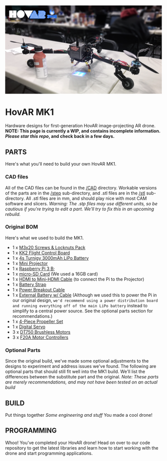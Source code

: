 <a href="https://www.youtube.com/embed/zWix-1nG0uk"><img src="images/hovar_hero.png" title="Check out our demo reel on YouTube!"></a>
# HovAR MK1
Hardware designs for first-generation HovAR image-projecting AR drone. **NOTE: This page is currently a WIP, and contains incomplete information. *Please star this repo*, and check back in a few days.**

## PARTS
Here's what you'll need to build your own HovAR MK1.
### CAD files
All of the CAD files can be found in the [/CAD](CAD) directory. Workable versions of the parts are in the [/step](CAD/step) sub-directory, and .stl files are in the [/stl](CAD/stl) sub-directory. All .stl files are in mm, and should play nice with most CAM software and slicers. *Warning: The .stp files may use different units, so be cautious if you're trying to edit a part. We'll try to fix this in an upcoming rebuild.*
### Original BOM
Here's what we used to build the MK1.
- 1 x [M3x20 Screws & Locknuts Pack](https://store.flitetest.com/m3-x-20mm-stainless-screw-pack/)
- 1 x [KK2 Flight Control Board](https://hobbyking.com/en_us/hobbyking-kk2-0-multi-rotor-lcd-flight-control-board.html)
- 1 x [4s Turnigy 3000mAh LiPo Battery](https://hobbyking.com/en_us/turnigy-battery-3000mah-4s-20c-lipo-pack-xt-60.html)
- 1 x [Mini Projector](https://www.amazon.com/gp/product/B075N25DS7/ref=oh_aui_detailpage_o03_s00?ie=UTF8&psc=1)
- 1 x [Raspberry Pi 3 B](https://www.amazon.com/Raspberry-Pi-RASPBERRYPI3-MODB-1GB-Model-Motherboard/dp/B01CD5VC92/ref=sr_1_3?s=electronics&ie=UTF8&qid=1523895859&sr=1-3&keywords=raspberry+pi+3);
- 1 x [micro-SD Card](https://www.amazon.com/16GB-Sandisk-microSD-Memory-Adapter/dp/B00FZVQPBC/ref=sr_1_6?s=pc&ie=UTF8&qid=1523895964&sr=1-6&keywords=sd+card&refinements=p_n_feature_two_browse-bin%3A6518303011) (We used a 16GB card)
- 1 x [HDMI to Mini-HDMI Cable](https://www.amazon.com/dp/B014I8UAPE/ref=twister_B0199TGZFQ?_encoding=UTF8&psc=1) (to connect the Pi to the Projector)
- 1 x [Battery Strap](https://hobbyking.com/en_us/scorpion-lipoly-lock-strap-205mm-small-x-3.html)
- 1 x [Power Breakout Cable](https://hobbyking.com/en_us/hxt-4mm-to-4-x-3-5mm-bullet-multistar-esc-power-breakout-cable.html)
- 1 x [External Battery w/ Cable](https://www.amazon.com/dp/B01CU1EC6Y/) (Although we used this to power the Pi in our original design, `we'd recommend using a power distribution board and running everything off of the main LiPo battery` instead to simplify to a central power source. See the optional parts section for recommendations.)
- 1 x [4-Piece Propeller Set](https://hobbyking.com/en_us/hobbykingtm-slowfly-propeller-9x4-7-black-ccw-4pcs.html)
- 1 x [Digital Servo](https://hobbyking.com/en_us/bms-385dmax-digital-servo-metal-gear-4-2kg-15sec-16-5g.html)
- 3 x [DT750 Brushless Motors](https://hobbyking.com/en_us/hextronik-dt750-brushless-outrunner-750kv.html)
- 3 x [F20A Motor Controllers](https://hobbyking.com/en_us/hobby-king-20a-esc-3a-ubec.html)
### Optional Parts
Since the original build, we've made some optional adjustments to the designs to experiment and address issues we've found. The following are optional parts that should still fit well into the MK1 build. We'll list the differences between the substitute part and the original. *Note: These parts are merely recommendations, and may not have been tested on an actual build*

## BUILD
Put things together
*Some engineering and stuff*
You made a cool drone!
## PROGRAMMING
Whoo! You've completed your HovAR drone! Head on over to our code repository to get the latest libraries and learn how to start working with the drone and start programming applications.
